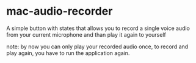 # mac-audio-recorder
A simple button with states that allows you to record a single voice audio from your current microphone and than play it again to yourself

note: by now you can only play your recorded audio once, to record and play again, you have to run the application again.
